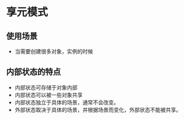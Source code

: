 # 享元模式
## 使用场景
- 当需要创建很多对象，实例的时候
## 内部状态的特点
- 内部状态可存储于对象内部
- 内部状态可以被一些对象共享
- 内部状态独立于具体的场景，通常不会改变。
- 外部状态取决于具体的场景，并根据场景而变化，外部状态不能被共享。